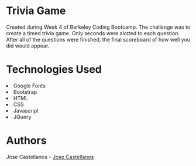 <h1>Trivia Game</h1>
Created during Week 4 of Berkeley Coding Bootcamp. The challenge was to create a timed trivia game. Only seconds were alotted to each question. After all of the questions were finished, the final scoreboard of how well you did would appear.

<h1>Technologies Used</h1> 

<tr>
<li>Google Fonts</li>
<li>Bootstrap</li>
<li>HTML</li>
<li>CSS</li>
<li>Javascript</li>
<li>JQuery</li>
</tr>

<h1>Authors</h1> 
Jose Castellanos - 
<a href="http://github.com/jose408510">Jose Castellanos</a>